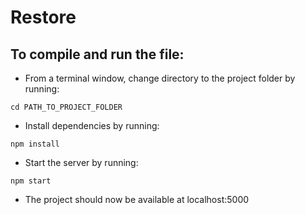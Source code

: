 # Restore

## To compile and run the file:

- From a terminal window, change directory to the project folder by running:

```
cd PATH_TO_PROJECT_FOLDER
```

- Install dependencies by running:

```
npm install
```

- Start the server by running:

```
npm start
```

- The project should now be available at localhost:5000